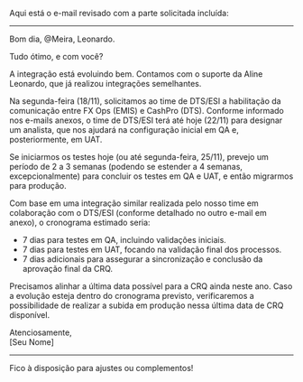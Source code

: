 Aqui está o e-mail revisado com a parte solicitada incluída:

---

Bom dia, @Meira, Leonardo.  

Tudo ótimo, e com você?  

A integração está evoluindo bem. Contamos com o suporte da Aline Leonardo, que já realizou integrações semelhantes.  

Na segunda-feira (18/11), solicitamos ao time de DTS/ESI a habilitação da comunicação entre FX Ops (EMIS) e CashPro (DTS). Conforme informado nos e-mails anexos, o time de DTS/ESI terá até hoje (22/11) para designar um analista, que nos ajudará na configuração inicial em QA e, posteriormente, em UAT.  

Se iniciarmos os testes hoje (ou até segunda-feira, 25/11), prevejo um período de 2 a 3 semanas (podendo se estender a 4 semanas, excepcionalmente) para concluir os testes em QA e UAT, e então migrarmos para produção.  

Com base em uma integração similar realizada pelo nosso time em colaboração com o DTS/ESI (conforme detalhado no outro e-mail em anexo), o cronograma estimado seria:  

- 7 dias para testes em QA, incluindo validações iniciais.  
- 7 dias para testes em UAT, focando na validação final dos processos.  
- 7 dias adicionais para assegurar a sincronização e conclusão da aprovação final da CRQ.  

Precisamos alinhar a última data possível para a CRQ ainda neste ano. Caso a evolução esteja dentro do cronograma previsto, verificaremos a possibilidade de realizar a subida em produção nessa última data de CRQ disponível.  

Atenciosamente,  
[Seu Nome]  

---  

Fico à disposição para ajustes ou complementos!